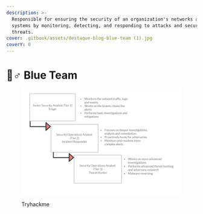 ```yaml
---
description: >-
  Responsible for ensuring the security of an organization's networks and
  systems by monitoring, detecting, and responding to attacks and security
  threats.
cover: .gitbook/assets/destaque-blog-blue-team (1).jpg
coverY: 0
---
```


# 👮♂ Blue Team

<figure><img src=".gitbook/assets/image (14).png" alt=""><figcaption><p>Tryhackme</p></figcaption></figure>
